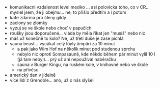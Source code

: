 - komunikacni vzdalenost level mexiko ... asi polovicka toho, co v CR... myslel jsem, že ji obejmu... ne, to přišlo předtím a i potom
- kafe zdarma pro členy gildy
- zaclony se zlomky
- vyzuj se ve škole nebo choď v papučích
- roušky jsou doporučené... vláda by měla říkat jen "musíš" nebo nic
- máš už konečně to kolo? Ne, už třetí duše je zase píchlá
- sauna beast... vycákat celý löyly ämpäri za 10 minut
  - a pak jako Wim Hof na několik minut pod studenou sprchu
  - nebylo nic oproti Sompasauně, kde někdo během pár minut vylil 10 l (já tam nebyl)... prý už ani nepoužíval naběračku
  - sauna v Burger Kingu, na ruském kole, v knihovně nebo ve škole
  - na přívěsu
- americký den v jídelně
- více lidí z Grenoble... ano, už o nás slyšeli 
